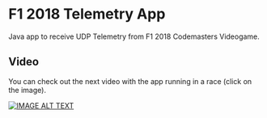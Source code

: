 # F1 2018 Telemetry App

Java app to receive UDP Telemetry from F1 2018 Codemasters Videogame.

## Video

You can check out the next video with the app running in a race (click on the image).

[![IMAGE ALT TEXT](https://i.vimeocdn.com/video/779658734_640.webp)](https://vimeo.com/333620599 "F1 2018 App Developed By MiguelRomeral")
